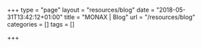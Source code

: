 +++
type = "page"
layout = "resources/blog"
date = "2018-05-31T13:42:12+01:00"
title = "MONAX | Blog"
url = "/resources/blog"
categories = []
tags = []

+++
